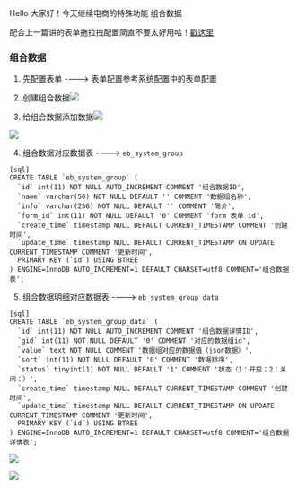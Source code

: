 Hello 大家好！今天继续电商的特殊功能 组合数据

配合上一篇讲的表单拖拉拽配置简直不要太好用哈！[戳这里](https://mp.weixin.qq.com/s/1an2WYS10rwtWzQobs34kQ)

### **组合数据**

1. 先配置表单  ----> 表单配置参考系统配置中的表单配置

2. 创建组合数据![](https://gitee.com/stivepeim/img4mk/raw/master/20210310185720.png)

3. 给组合数据添加数据![](https://gitee.com/stivepeim/img4mk/raw/master/20210310185721.png)

  ![](https://gitee.com/stivepeim/img4mk/raw/master/20210310185722.png)

4. 组合数据对应数据表  ---->  `eb_system_group`
```
[sql]
CREATE TABLE `eb_system_group` (
  `id` int(11) NOT NULL AUTO_INCREMENT COMMENT '组合数据ID',
  `name` varchar(50) NOT NULL DEFAULT '' COMMENT '数据组名称',
  `info` varchar(256) NOT NULL DEFAULT '' COMMENT '简介',
  `form_id` int(11) NOT NULL DEFAULT '0' COMMENT 'form 表单 id',
  `create_time` timestamp NULL DEFAULT CURRENT_TIMESTAMP COMMENT '创建时间',
  `update_time` timestamp NULL DEFAULT CURRENT_TIMESTAMP ON UPDATE CURRENT_TIMESTAMP COMMENT '更新时间',
  PRIMARY KEY (`id`) USING BTREE
) ENGINE=InnoDB AUTO_INCREMENT=1 DEFAULT CHARSET=utf8 COMMENT='组合数据表';
```
5. 组合数据明细对应数据表  ---->  `eb_system_group_data`
```
[sql]
CREATE TABLE `eb_system_group_data` (
  `id` int(11) NOT NULL AUTO_INCREMENT COMMENT '组合数据详情ID',
  `gid` int(11) NOT NULL DEFAULT '0' COMMENT '对应的数据组id',
  `value` text NOT NULL COMMENT '数据组对应的数据值（json数据）',
  `sort` int(11) NOT NULL DEFAULT '0' COMMENT '数据排序',
  `status` tinyint(1) NOT NULL DEFAULT '1' COMMENT '状态（1：开启；2：关闭；）',
  `create_time` timestamp NULL DEFAULT CURRENT_TIMESTAMP COMMENT '创建时间',
  `update_time` timestamp NULL DEFAULT CURRENT_TIMESTAMP ON UPDATE CURRENT_TIMESTAMP COMMENT '更新时间',
  PRIMARY KEY (`id`) USING BTREE
) ENGINE=InnoDB AUTO_INCREMENT=1 DEFAULT CHARSET=utf8 COMMENT='组合数据详情表';
```

![](https://gitee.com/stivepeim/img4mk/raw/master/20210306212709.png)

![](https://gitee.com/stivepeim/img4mk/raw/master/20201226230441.gif)